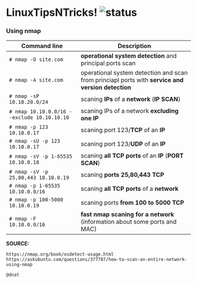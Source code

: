 # LinuxTipsNTricks! ![status](https://img.shields.io/readthedocs/pip.svg)
### Using nmap ###

| Command line | Description |
| --- | --- |
| `# nmap -O site.com` | **operational system detection** and principal ports scan |
| `# nmap -A site.com` | operational system detection and scan from princiapl ports with **service and version detection** |
| `# nmap -sP 10.10.20.0/24` | scaning **IPs** of a **network** (**IP SCAN**) |
| `# nmap 10.10.0.0/16 --exclude 10.10.10.10` | scaning IPs of a network **excluding one IP** |
| `# nmap -p 123 10.10.0.17` | scaning port 123/**TCP** of an **IP** |
| `# nmap -sU -p 123 10.10.0.17` | scaning port 123/**UDP** of an **IP** |
| `# nmap -sV -p 1-65535 10.10.0.18` | scaning **all TCP ports** of an **IP** (**PORT SCAN**) |
| `# nmap -sV -p 25,80,443 10.10.0.19` | scaning **ports 25,80,443 TCP** |
| `# nmap -p 1-65535 10.10.0.0/16` | scaning **all TCP ports** of a **network** |
| `# nmap -p 100-5000 10.10.0.19` | scaning ports **from 100 to 5000 TCP** |
| `# nmap -F 10.10.0.0/16` | **fast nmap scaning for a network** (information about some ports and MAC) |


**SOURCE:**
```
https://nmap.org/book/osdetect-usage.html
https://askubuntu.com/questions/377787/how-to-scan-an-entire-network-using-nmap
```

```
@dnat
```

